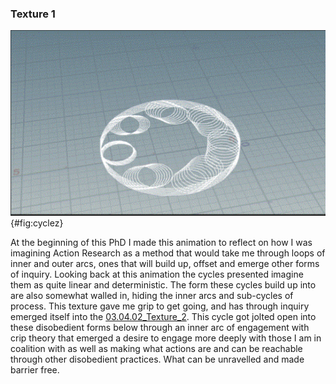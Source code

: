 ### Texture 1

![A still from an animation I made where loops for internal and external cycles emerging and weaving forms of research](media/Clyclez.png){#fig:cyclez}

At the beginning of this PhD I made this animation to reflect on how I was imagining Action Research as a method that would take me through loops of inner and outer arcs, ones that will build up, offset and emerge other forms of inquiry. Looking back at this animation the cycles presented imagine them as quite linear and deterministic. The form these cycles build up into are also somewhat walled in, hiding the inner arcs and sub-cycles of process. This texture gave me grip to get going, and has through inquiry emerged itself into the [03.04.02_Texture_2](03.04.02_Texture_2.md). This cycle got jolted open into these disobedient forms below through an inner arc of engagement with crip theory that emerged a desire to engage more deeply with those I am in coalition with as well as making what actions are and can be reachable through other disobedient practices. What can be unravelled and made barrier free.
